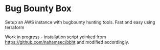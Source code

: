 # Bug Bounty Box

Setup an AWS instance with bugbounty hunting tools. Fast and easy using terraform

Work in progress - installation script yoinked from https://github.com/nahamsec/bbht and modified accordingly.
